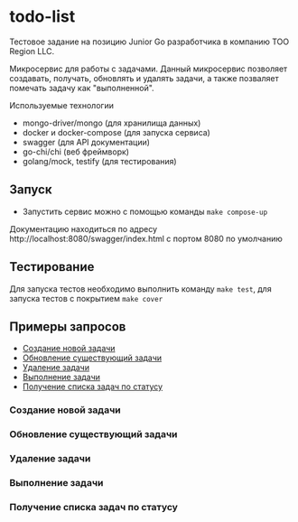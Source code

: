 # todo-list
Тестовое задание на позицию Junior Go разработчика в компанию ТОО Region LLC. 

Микросервис для работы с задачами. Данный микросервис позволяет создавать, получать, обновлять и удалять задачи, а также позваляет помечать задачу как "выполненной".


Используемые технологии

- mongo-driver/mongo (для хранилища данных)
- docker и docker-compose (для запуска сервиса)
- swagger (для API документации)
- go-chi/chi (веб фреймворк)
- golang/mock, testify (для тестирования)

## Запуск

- Запустить сервис можно с помощью команды `make compose-up`

Документацию находиться по адресу http://localhost:8080/swagger/index.html с портом 8080 по умолчанию


## Тестирование

Для запуска тестов необходимо выполнить команду `make test`, для запуска тестов с покрытием `make cover`


## Примеры запросов

- [Создание новой задачи](#create-task)
- [Обновление существующий задачи](#update-task)
- [Удаление задачи](#delete-task)
- [Выполнение задачи](#complete-task)
- [Получениe списка задач по статусу](#get-tasks-by-status)


### Создание новой задачи <a name="create-task"></a>


### Обновление существующий задачи <a name="update-task"></a>


### Удаление задачи <a name="delete-task"></a>

### Выполнение задачи <a name="complete-task"></a>

### Получениe списка задач по статусу <a name="get-tasks-by-status"></a>
